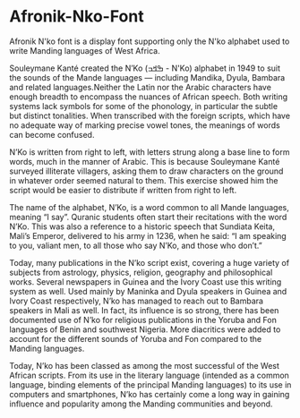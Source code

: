 # Afronik-Nko-Font
Afronik N'ko font is a display font supporting only the N'ko alphabet used to write Manding languages of West Africa.

 Souleymane Kanté created the N’Ko (ߒߞߏ - N'Ko) alphabet in 1949 to suit the sounds of the Mande languages — including Mandika, Dyula, Bambara and related languages.Neither the Latin nor the Arabic characters have enough breadth to encompass the nuances of African speech. Both writing systems lack symbols for some of the phonology, in particular the subtle but distinct tonalities. When transcribed with the foreign scripts, which have no adequate way of marking precise vowel tones, the meanings of words can become confused.
 
 N’Ko is written from right to left, with letters strung along a base line to form words, much in the manner of Arabic. This is because Souleymane Kanté surveyed illiterate villagers, asking them to draw characters on the ground in whatever order seemed natural to them. This exercise showed him the script would be easier to distribute if written from right to left.

The name of the alphabet, N’Ko, is a word common to all Mande languages, meaning “I say”. Quranic students often start their recitations with the word N’Ko. This was also a reference to a historic speech that Sundiata Keita, Mali’s Emperor, delivered to his army in 1236, when he said: “I am speaking to you, valiant men, to all those who say N’Ko, and those who don’t.”

Today, many publications in the N’ko script exist, covering a huge variety of subjects from astrology, physics, religion, geography and philosophical works. Several newspapers in Guinea and the Ivory Coast use this writing system as well. Used mainly by Maninka and Dyula speakers in Guinea and Ivory Coast respectively, N’ko has managed to reach out to Bambara speakers in Mali as well. In fact, its influence is so strong, there has been documented use of N’ko for religious publications in the Yoruba and Fon languages of Benin and southwest Nigeria. More diacritics were added to account for the different sounds of Yoruba and Fon compared to the Manding languages.

Today, N’ko has been classed as among the most successful of the West African scripts. From its use in the literary language (intended as a common language, binding elements of the principal Manding languages) to its use in computers and smartphones, N’ko has certainly come a long way in gaining influence and popularity among the Manding communities and beyond. 
